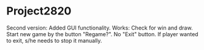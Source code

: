 # Project2820
Second version: Added GUI functionality.
Works: Check for win and draw. Start new game by the button "Regame?".
No "Exit" button. If player wanted to exit, s/he needs to stop it manually.
